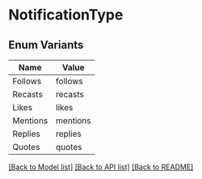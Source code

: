 # NotificationType

## Enum Variants

| Name | Value |
|---- | -----|
| Follows | follows |
| Recasts | recasts |
| Likes | likes |
| Mentions | mentions |
| Replies | replies |
| Quotes | quotes |


[[Back to Model list]](../README.md#documentation-for-models) [[Back to API list]](../README.md#documentation-for-api-endpoints) [[Back to README]](../README.md)


